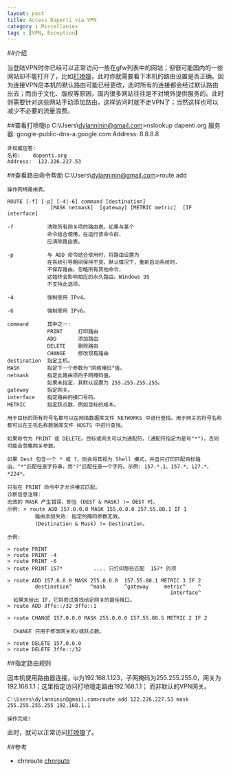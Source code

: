 ```yaml
---
layout: post
title: Access Dapenti via VPN
category : Miscellanies
tags : [VPN, Exception]
---
```


##介绍

当登陆VPN时你已经可以正常访问一些在gfw列表中的网站；但很可能国内的一些网站却不能打开了，比如[打喷嚏](http://dapenti.org)，此时你就需要看下本机的路由设置是否正确。因为连接VPN后本机的默认路由可能已经更改，此时所有的连接都会经过默认路由出去；而由于文化、版权等原因，国内很多网站往往是不对境外提供服务的。此时则需要针对这些网站手动添加路由，这样访问时就不走VPN了；当然这样也可以减少不必要的流量浪费。


##查看打喷嚏ip
    C:\Users\dylanninin@gmail.com>nslookup dapenti.org
    服务器:  google-public-dns-a.google.com
    Address:  8.8.8.8

    非权威应答:
    名称:    dapenti.org
    Address:  122.226.227.53

##查看路由命令帮助
    C:\Users\dylanninin@gmail.com>route add

    操作网络路由表。

    ROUTE [-f] [-p] [-4|-6] command [destination]
                  [MASK netmask]  [gateway] [METRIC metric]  [IF interface]

    -f           清除所有网关项的路由表。如果与某个
                 命令结合使用，在运行该命令前，
                 应清除路由表。
 
    -p           与 ADD 命令结合使用时，将路由设置为
                 在系统引导期间保持不变。默认情况下，重新启动系统时，
                 不保存路由。忽略所有其他命令，
                 这始终会影响相应的永久路由。Windows 95
                 不支持此选项。

    -4           强制使用 IPv4。

    -6           强制使用 IPv6。

    command      其中之一:
                 PRINT     打印路由
                 ADD       添加路由
                 DELETE    删除路由
                 CHANGE    修改现有路由
    destination  指定主机。
    MASK         指定下一个参数为"网络掩码"值。
    netmask      指定此路由项的子网掩码值。
                 如果未指定，其默认设置为 255.255.255.255。
    gateway      指定网关。
    interface    指定路由的接口号码。
    METRIC       指定跃点数，例如目标的成本。

    用于目标的所有符号名都可以在网络数据库文件 NETWORKS 中进行查找。用于网关的符号名称都可以在主机名称数据库文件 HOSTS 中进行查找。

    如果命令为 PRINT 或 DELETE。目标或网关可以为通配符，(通配符指定为星号"*")，否则可能会忽略网关参数。

    如果 Dest 包含一个 * 或 ?，则会将其视为 Shell 模式，并且只打印匹配目标路由。"*"匹配任意字符串，而"?"匹配任意一个字符。示例: 157.*.1、157.*、127.*、*224*。

    只有在 PRINT 命令中才允许模式匹配。
    诊断信息注释:
    无效的 MASK 产生错误，即当 (DEST & MASK) != DEST 时。
    示例: > route ADD 157.0.0.0 MASK 155.0.0.0 157.55.80.1 IF 1
             路由添加失败: 指定的掩码参数无效。
             (Destination & Mask) != Destination。

    示例:

    > route PRINT
    > route PRINT -4
    > route PRINT -6
    > route PRINT 157*          .... 只打印那些匹配  157* 的项

    > route ADD 157.0.0.0 MASK 255.0.0.0  157.55.80.1 METRIC 3 IF 2
             destination^      ^mask      ^gateway     metric^    ^
                                                         Interface^
      如果未给出 IF，它将尝试查找给定网关的最佳接口。
    > route ADD 3ffe::/32 3ffe::1

    > route CHANGE 157.0.0.0 MASK 255.0.0.0 157.55.80.5 METRIC 2 IF 2

      CHANGE 只用于修改网关和/或跃点数。

    > route DELETE 157.0.0.0
    > route DELETE 3ffe::/32

##指定路由规则

因本机使用路由器连接，ip为192.168.1.123，子网掩码为255.255.255.0，网关为192.168.1.1；这里指定访问打喷嚏走路由192.168.1.1；
而非默认的VPN网关。

    C:\Users\dylanninin@gmail.com>route add 122.226.227.53 mask 255.255.255.255 192.168.1.1
 
    操作完成!

此时，就可以正常访问[打喷嚏](http://dapenti.org)了。

##参考

* chnroute [chnroute](https://github.com/jimmyxu/chnroutes)
